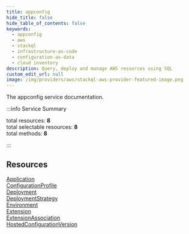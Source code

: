```yaml
---
title: appconfig
hide_title: false
hide_table_of_contents: false
keywords:
  - appconfig
  - aws
  - stackql
  - infrastructure-as-code
  - configuration-as-data
  - cloud inventory
description: Query, deploy and manage AWS resources using SQL
custom_edit_url: null
image: /img/providers/aws/stackql-aws-provider-featured-image.png
---
```


The appconfig service documentation.

:::info Service Summary

<div class="row">
<div class="providerDocColumn">
<span>total resources:&nbsp;<b>8</b></span><br />
<span>total selectable resources:&nbsp;<b>8</b></span><br />
<span>total methods:&nbsp;<b>8</b></span><br />
</div>
</div>

:::

## Resources
<div class="row">
<div class="providerDocColumn">
<a href="/providers/aws/appconfig/Application/">Application</a><br />
<a href="/providers/aws/appconfig/ConfigurationProfile/">ConfigurationProfile</a><br />
<a href="/providers/aws/appconfig/Deployment/">Deployment</a><br />
<a href="/providers/aws/appconfig/DeploymentStrategy/">DeploymentStrategy</a>
</div>
<div class="providerDocColumn">
<a href="/providers/aws/appconfig/Environment/">Environment</a><br />
<a href="/providers/aws/appconfig/Extension/">Extension</a><br />
<a href="/providers/aws/appconfig/ExtensionAssociation/">ExtensionAssociation</a><br />
<a href="/providers/aws/appconfig/HostedConfigurationVersion/">HostedConfigurationVersion</a>
</div>
</div>